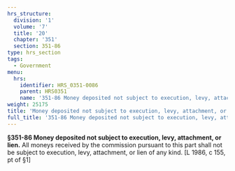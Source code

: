 ```yaml
---
hrs_structure:
  division: '1'
  volume: '7'
  title: '20'
  chapter: '351'
  section: 351-86
type: hrs_section
tags:
  - Government
menu:
  hrs:
    identifier: HRS_0351-0086
    parent: HRS0351
    name: '351-86 Money deposited not subject to execution, levy, attachment, or lien'
weight: 25175
title: 'Money deposited not subject to execution, levy, attachment, or lien'
full_title: '351-86 Money deposited not subject to execution, levy, attachment, or lien'
---
```

**§351-86 Money deposited not subject to execution, levy, attachment, or lien.** All moneys received by the commission pursuant to this part shall not be subject to execution, levy, attachment, or lien of any kind. [L 1986, c 155, pt of §1]